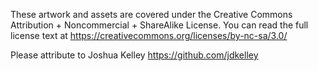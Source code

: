These artwork and assets are covered under the Creative Commons Attribution + Noncommercial + ShareAlike License. You can read the full license text at https://creativecommons.org/licenses/by-nc-sa/3.0/

Please attribute to Joshua Kelley <https://github.com/jdkelley>

